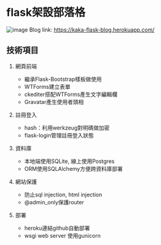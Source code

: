 # flask架設部落格  
![image](https://user-images.githubusercontent.com/68182100/163346529-84ee7d15-80e1-4995-802b-d3a3dad244be.png)
Blog link: https://kaka-flask-blog.herokuapp.com/  

## 技術項目  
1. 網頁前端  
	- 繼承Flask-Bootstrap樣板做使用  
	- WTForms建立表單  
	- ckediter搭配WTForms產生文字編輯欄  
	- Gravatar產生使用者頭相  

2. 註冊登入  
	- hash：利用werkzeug對明碼做加密  
	- flask-login管理註冊登入狀態  
	
3. 資料庫  
	- 本地端使用SQLite, 線上使用Postgres  
	- ORM使用SQLAlchemy方便跨資料庫部署  
	
4. 網站保護  
	- 防止sql injection, html injection  
	- @admin_only保護router  

5. 部署  
	- heroku連結github自動部署  
	- wsgi web server 使用gunicorn  


